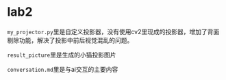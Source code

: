 # lab2

`my_projector.py`里是自定义投影器，没有使用cv2里现成的投影器，增加了背面剔除功能，解决了投影中前后视觉混乱的问题。

`result_picture`里是生成的小猫投影图片

`conversation.md`里是与ai交互的主要内容


